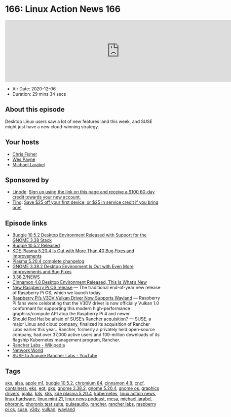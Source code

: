 # 166: Linux Action News 166

<iframe src="https://player.fireside.fm/v2/DAcK9LdX+_9eh1_JP?theme=dark" width="740" height="200" frameborder="0" scrolling="no"></iframe>

* Air Date: 2020-12-06
* Duration: 29 mins 34 secs

## About this episode

Desktop Linux users saw a lot of new features land this week, and SUSE might just have a new cloud-winning strategy.

## Your hosts
* [Chris Fisher](https://linuxactionnews.com/hosts/chris)
* [Wes Payne](https://linuxactionnews.com/hosts/wes)
* [Michael Larabel](https://linuxactionnews.com/guests/larabel)

## Sponsored by

  * [Linode](http://linode.com/lan): [Sign up using the link on this page and receive a $100 60-day credit towards your new account. ](http://linode.com/lan)
  * [Ting](https://linux.ting.com): [Save $25 off your first device, or $25 in service credit if you bring one!](https://linux.ting.com)



## Episode links

  * [Budgie 10.5.2 Desktop Environment Released with Support for the GNOME 3.38 Stack](https://9to5linux.com/budgie-10-5-2-desktop-environment-released-with-support-for-the-gnome-3-38-stack "Budgie 10.5.2 Desktop Environment Released with Support for the GNOME 3.38 Stack")
  * [Budgie 10.5.2 Released](https://getsol.us/2020/12/02/budgie-10-5-2-released/ "Budgie 10.5.2 Released")
  * [KDE Plasma 5.20.4 Is Out with More Than 40 Bug Fixes and Improvements](https://9to5linux.com/kde-plasma-5-20-4-is-out-with-more-than-40-bug-fixes-and-improvements "KDE Plasma 5.20.4 Is Out with More Than 40 Bug Fixes and Improvements")
  * [Plasma 5.20.4 complete changelog](https://kde.org/announcements/plasma-5.20.3-5.20.4-changelog/ "Plasma 5.20.4 complete changelog")
  * [GNOME 3.38.2 Desktop Environment Is Out with Even More Improvements and Bug Fixes](https://9to5linux.com/gnome-3-38-2-desktop-environment-is-out-with-even-more-improvements-and-bug-fixes "GNOME 3.38.2 Desktop Environment Is Out with Even More Improvements and Bug Fixes")
  * [3.38.2/NEWS](https://download.gnome.org/core/3.38/3.38.2/NEWS "3.38.2/NEWS")
  * [Cinnamon 4.8 Desktop Environment Released, This Is What’s New](https://9to5linux.com/cinnamon-4-8-desktop-environment-released-new-features "Cinnamon 4.8 Desktop Environment Released, This Is What’s New")
  * [New Raspberry Pi OS release](https://www.raspberrypi.org/blog/new-raspberry-pi-os-release-december-2020/ "New Raspberry Pi OS release") — The traditional end-of-year new release of Raspberry Pi OS, which we launch today. 
  * [Raspberry Pi’s V3DV Vulkan Driver Now Supports Wayland](https://www.phoronix.com/scan.php?page=news_item&px=Raspberry-Pi-V3DV-Wayland-WSI "Raspberry Pi’s V3DV Vulkan Driver Now Supports Wayland") — Raspberry Pi fans were celebrating that the V3DV driver is now officially Vulkan 1.0 conformant for supporting this modern high-performance graphics/compute API atop the Raspberry Pi 4 and newer.
  * [Should Red Hat be afraid of SUSE’s Rancher acquisition?](https://www.zdnet.com/article/should-red-hat-be-afraid-of-suses-rancher-acquisition/#ftag=RSSbaffb68 "Should Red Hat be afraid of SUSE’s Rancher acquisition?") — SUSE, a major Linux and cloud company, finalized its acquisition of Rancher Labs earlier this year.. Rancher, formerly a privately held open-source company, had over 37,000 active users and 100-million downloads of its flagship Kubernetes management program, Rancher. 
  * [Rancher Labs - Wikipedia](https://en.wikipedia.org/wiki/Rancher_Labs "Rancher Labs - Wikipedia")
  * [Network World](https://www.networkworld.com/article/3599828/suse-s-rancher-acquisition-brings-containerization-support.html "Network World")
  * [SUSE to Acquire Rancher Labs - YouTube](https://www.youtube.com/watch?v=S1-GX2gmrt8 "SUSE to Acquire Rancher Labs - YouTube")



## Tags

[aks](https://linuxactionnews.com/tags/aks), [alsa](https://linuxactionnews.com/tags/alsa), [apple m1](https://linuxactionnews.com/tags/apple%20m1), [budgie 10.5.2](https://linuxactionnews.com/tags/budgie%2010.5.2), [chromium 84](https://linuxactionnews.com/tags/chromium%2084), [cinnamon 4.8](https://linuxactionnews.com/tags/cinnamon%204.8), [cncf](https://linuxactionnews.com/tags/cncf), [containers](https://linuxactionnews.com/tags/containers), [eks](https://linuxactionnews.com/tags/eks), [eqt](https://linuxactionnews.com/tags/eqt), [gks](https://linuxactionnews.com/tags/gks), [gnome 3.38.2](https://linuxactionnews.com/tags/gnome%203.38.2), [gnome 5.20.4](https://linuxactionnews.com/tags/gnome%205.20.4), [gnome os](https://linuxactionnews.com/tags/gnome%20os), [graphics drivers](https://linuxactionnews.com/tags/graphics%20drivers), [igalia](https://linuxactionnews.com/tags/igalia), [k3s](https://linuxactionnews.com/tags/k3s), [k8s](https://linuxactionnews.com/tags/k8s), [kde plasma 5.20.4](https://linuxactionnews.com/tags/kde%20plasma%205.20.4), [kubernetes](https://linuxactionnews.com/tags/kubernetes), [linux action news](https://linuxactionnews.com/tags/linux%20action%20news), [linux hardware](https://linuxactionnews.com/tags/linux%20hardware), [linux mint 21](https://linuxactionnews.com/tags/linux%20mint%2021), [linux news podcast](https://linuxactionnews.com/tags/linux%20news%20podcast), [mesa](https://linuxactionnews.com/tags/mesa), [michael larabel](https://linuxactionnews.com/tags/michael%20larabel), [phoronix](https://linuxactionnews.com/tags/phoronix), [phoronix test suite](https://linuxactionnews.com/tags/phoronix%20test%20suite), [pulseaudio](https://linuxactionnews.com/tags/pulseaudio), [rancher](https://linuxactionnews.com/tags/rancher), [rancher labs](https://linuxactionnews.com/tags/rancher%20labs), [raspberry pi os](https://linuxactionnews.com/tags/raspberry%20pi%20os), [suse](https://linuxactionnews.com/tags/suse), [v3dv](https://linuxactionnews.com/tags/v3dv), [vulkan](https://linuxactionnews.com/tags/vulkan), [wayland](https://linuxactionnews.com/tags/wayland)